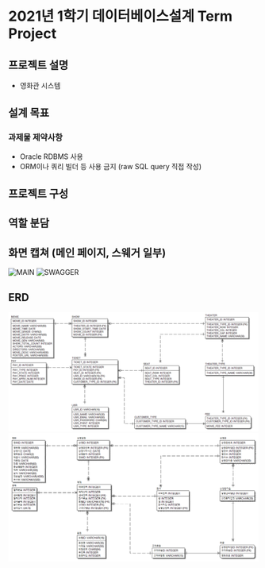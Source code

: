 # 2021년 1학기 데이터베이스설계 Term Project

## 프로젝트 설명
- 영화관 시스템

## 설계 목표

### 과제물 제약사항
- Oracle RDBMS 사용
- ORM이나 쿼리 빌더 등 사용 금지 (raw SQL query 직접 작성)

## 프로젝트 구성

## 역할 분담

## 화면 캡쳐 (메인 페이지, 스웨거 일부)
![MAIN](https://raw.githubusercontent.com/eggmoid/UOSCinema/main/docs/main.png)
![SWAGGER](https://raw.githubusercontent.com/eggmoid/UOSCinema/main/docs/swagger.png)

## ERD
![ERD](https://raw.githubusercontent.com/syd03098/21spring-admin-page/main/docs/diagram_en.png)
![ERD](https://raw.githubusercontent.com/syd03098/21spring-admin-page/main/docs/diagram_kr.png)
